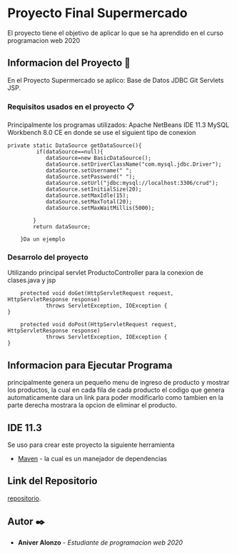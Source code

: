 # Proyecto Final Supermercado

El proyecto tiene el objetivo de aplicar lo que se ha aprendido en el curso programacion web 2020

## Informacion del Proyecto 🚀

En el Proyecto Supermercado se aplico:
Base de Datos
JDBC
Git
Servlets
JSP.


### Requisitos usados en el proyecto 📋

Principalmente los programas utilizados: Apache NetBeans IDE 11.3
MySQL Workbench 8.0 CE en donde se use el siguient tipo de conexion

```
private static DataSource getDataSource(){
         if(dataSource==null){
            dataSource=new BasicDataSource();
            dataSource.setDriverClassName("com.mysql.jdbc.Driver");
            dataSource.setUsername(" ";
            dataSource.setPassword(" ");
            dataSource.setUrl("jdbc:mysql://localhost:3306/crud");
            dataSource.setInitialSize(20);
            dataSource.setMaxIdle(15);
            dataSource.setMaxTotal(20);
            dataSource.setMaxWaitMillis(5000);
        
        }
        return dataSource;
    
    }Da un ejemplo
```

### Desarrolo del proyecto

Utilizando principal servlet ProductoController para la conexion de clases.java y jsp
```
    protected void doGet(HttpServletRequest request, HttpServletResponse response)
            throws ServletException, IOException {
}
```


```
    protected void doPost(HttpServletRequest request, HttpServletResponse response)
            throws ServletException, IOException {
}
```


## Informacion para Ejecutar Programa

principalmente genera un pequeño menu de ingreso de producto y mostrar los productos,
la cual en cada fila de cada producto el codigo que genera automaticamente dara un link para poder modificarlo
como tambien en la parte derecha mostrara la opcion de eliminar el producto.



## IDE 11.3

Se uso para crear este proyecto la siguiente herramienta
* [Maven](https://maven.apache.org/) - la cual es un manejador de dependencias


## Link del Repositorio

 [repositorio](https://github.com/).

## Autor ✒️


* **Aniver Alonzo** - *Estudiante de programacion web 2020*

